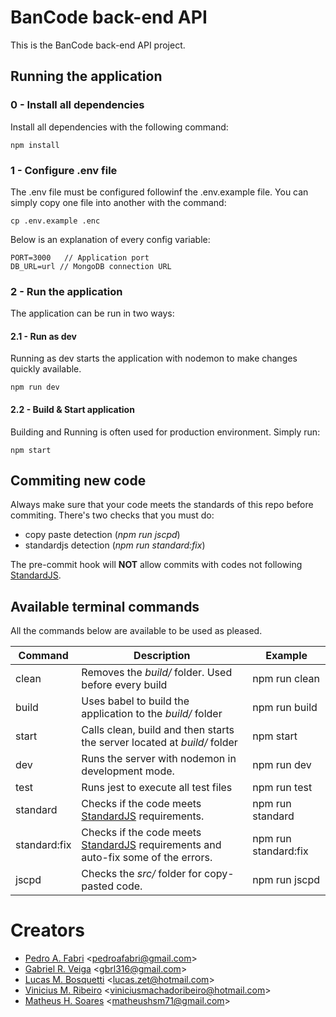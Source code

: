 # BanCode back-end API
This is the BanCode back-end API project.

## Running the application

### 0 - Install all dependencies
Install all dependencies with the following command:
```
npm install
```

### 1 - Configure .env file
The .env file must be configured followinf the .env.example file.
You can simply copy one file into another with the command:
```
cp .env.example .enc
```

Below is an explanation of every config variable:
```
PORT=3000   // Application port
DB_URL=url // MongoDB connection URL
```

### 2 - Run the application
The application can be run in two ways:

#### 2.1 - Run as dev
Running as dev starts the application with nodemon to make changes quickly available.
```
npm run dev
```

#### 2.2 - Build & Start application
Building and Running is often used for production environment. Simply run:
```
npm start
```

## Commiting new code
Always make sure that your code meets the standards of this repo before commiting.
There's two checks that you must do:
- copy paste detection (*npm run jscpd*)
- standardjs detection (*npm run standard:fix*)

The pre-commit hook will **NOT** allow commits with codes not following [StandardJS](https://standardjs.com/).

## Available terminal commands
All the commands below are available to be used as pleased.

| Command      | Description                                                                                                  | Example              |
|--------------|--------------------------------------------------------------------------------------------------------------|----------------------|
| clean        | Removes the *build/* folder. Used before every build                                                         | npm run clean        |
| build        | Uses babel to build the application to the *build/* folder                                                   | npm run build        |
| start        | Calls clean, build and then starts the server located at *build/* folder                                     | npm start            |
| dev          | Runs the server with nodemon in development mode.                                                            | npm run dev          |
| test         | Runs jest to execute all test files                                                                          | npm run test         |
| standard     | Checks if the code meets [StandardJS](https://standardjs.com/) requirements.                                 | npm run standard     |
| standard:fix | Checks if the code meets [StandardJS](https://standardjs.com/) requirements and auto-fix some of the errors. | npm run standard:fix |
| jscpd        | Checks the *src/* folder for copy-pasted code.                                                               | npm run jscpd        |


# Creators
- [Pedro A. Fabri](https://github.com/pedroafabri) <<pedroafabri@gmail.com>>
- [Gabriel R. Veiga](https://github.com/veigacoder) <<gbrl316@gmail.com>>
- [Lucas M. Bosquetti](https://github.com/luk-jedi) <<lucas.zet@hotmail.com>>
- [Vinicius M. Ribeiro](https://github.com/vinicius-m9) <<viniciusmachadoribeiro@hotmail.com>>
- [Matheus H. Soares](https://github.com/Narval1) <<matheushsm71@gmail.com>>